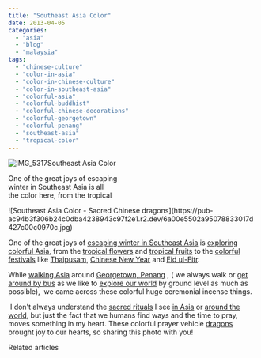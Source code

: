 ```yaml
---
title: "Southeast Asia Color"
date: 2013-04-05
categories: 
  - "asia"
  - "blog"
  - "malaysia"
tags: 
  - "chinese-culture"
  - "color-in-asia"
  - "color-in-chinese-culture"
  - "color-in-southeast-asia"
  - "colorful-asia"
  - "colorful-buddhist"
  - "colorful-chinese-decorations"
  - "colorful-georgetown"
  - "colorful-penang"
  - "southeast-asia"
  - "tropical-color"
---
```


![IMG_5317](https://pub-ac94b3f306b24c0dba4238943c97f2e1.r2.dev/6a00e5502a95078833017d427c007c970c.jpg)Southeast Asia Color  
  
One of the great joys of escaping  
winter in Southeast Asia is all  
the color here, from the tropical

<!--more--> ![Southeast Asia Color - Sacred Chinese dragons](https://pub-ac94b3f306b24c0dba4238943c97f2e1.r2.dev/6a00e5502a95078833017d427c00c0970c.jpg)  
  
One of the great joys of [escaping winter in Southeast Asia](https://pub-ac94b3f306b24c0dba4238943c97f2e1.r2.dev/2013/02/escaping-winter-in-tropical-asia.html "escapign winter in southeast Asia") is [exploring colorful Asia](https://pub-ac94b3f306b24c0dba4238943c97f2e1.r2.dev/2012/08/exploring-colorful-asia.html "exploring colorful Asia"), from the [tropical flowers](https://pub-ac94b3f306b24c0dba4238943c97f2e1.r2.dev/2013/04/spring-fever-tropical-flowers-in-asia.html "tropical flowers") and [tropical fruits](https://pub-ac94b3f306b24c0dba4238943c97f2e1.r2.dev/2012/10/colorful-exotic-fruit-in-tropical-asia.html "tropical fruits in Asia") to the [colorful festivals](https://pub-ac94b3f306b24c0dba4238943c97f2e1.r2.dev/2013/02/worlds-best-festival-.html "world's best festival") like [Thaipusam](https://pub-ac94b3f306b24c0dba4238943c97f2e1.r2.dev/2013/01/thaipusam-2013.html "Thaipusam"), [Chinese New Year](https://pub-ac94b3f306b24c0dba4238943c97f2e1.r2.dev/2013/02/chinese-new-year-in-asia.html "Chinese New Year in Asia") and [Eid ul-Fitr](https://pub-ac94b3f306b24c0dba4238943c97f2e1.r2.dev/2012/08/ramadan-ends-eid-ul-fitr-festival-begins.html "Eid ul fitr").  
  
While [walking Asia](https://pub-ac94b3f306b24c0dba4238943c97f2e1.r2.dev/2012/08/walking-in-asia.html "walking in Asia") around [Georgetown, Penang](https://pub-ac94b3f306b24c0dba4238943c97f2e1.r2.dev/2011/02/20-stunning-photos-chinese-new-year-georgetown-penang.html "Georgetown, Penang") , ( we always walk or [get around by bus](https://pub-ac94b3f306b24c0dba4238943c97f2e1.r2.dev/2012/10/getting-around-penang-by-bus.html "getting around Penang by bus") as we like to [explore our world](https://pub-ac94b3f306b24c0dba4238943c97f2e1.r2.dev/2012/12/around-the-world-family-travel.html "around the world family travel") by ground level as much as possible),  we came across these colorful huge ceremonial incense things.  
  
 I don't always understand the [sacred rituals](https://pub-ac94b3f306b24c0dba4238943c97f2e1.r2.dev/2012/12/sacred-asian-rituals-photo.html "sacred rituals in Asia") I see [in Asia](https://pub-ac94b3f306b24c0dba4238943c97f2e1.r2.dev/2012/06/chines.html "tea ceremony asia") or [around the world](https://pub-ac94b3f306b24c0dba4238943c97f2e1.r2.dev/around-the-world-family-travel/ "around the world"), but just the fact that we humans find ways and the time to pray,  moves something in my heart. These colorful prayer vehicle [dragons](https://pub-ac94b3f306b24c0dba4238943c97f2e1.r2.dev/2012/11/visiting-china-and-dragons.html "Chinese dragons") brought joy to our hearts, so sharing this photo with you!  
  

Related articles

